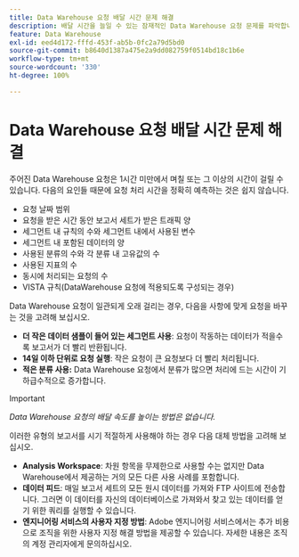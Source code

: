 ```yaml
---
title: Data Warehouse 요청 배달 시간 문제 해결
description: 배달 시간을 늘일 수 있는 잠재적인 Data Warehouse 요청 문제를 파악합니다.
feature: Data Warehouse
exl-id: eed4d172-fffd-453f-ab5b-0fc2a79d5bd0
source-git-commit: b8640d1387a475e2a9dd082759f0514bd18c1b6e
workflow-type: tm+mt
source-wordcount: '330'
ht-degree: 100%

---
```


# Data Warehouse 요청 배달 시간 문제 해결

주어진 Data Warehouse 요청은 1시간 미만에서 며칠 또는 그 이상의 시간이 걸릴 수 있습니다. 다음의 요인들 때문에 요청 처리 시간을 정확히 예측하는 것은 쉽지 않습니다.

* 요청 날짜 범위
* 요청을 받은 시간 동안 보고서 세트가 받은 트래픽 양
* 세그먼트 내 규칙의 수와 세그먼트 내에서 사용된 변수
* 세그먼트 내 포함된 데이터의 양
* 사용된 분류의 수와 각 분류 내 고유값의 수
* 사용된 지표의 수
* 동시에 처리되는 요청의 수
* VISTA 규칙(DataWarehouse 요청에 적용되도록 구성되는 경우)

Data Warehouse 요청이 일관되게 오래 걸리는 경우, 다음을 사항에 맞게 요청을 바꾸는 것을 고려해 보십시오.

* **더 작은 데이터 샘플이 들어 있는 세그먼트 사용**: 요청이 작동하는 데이터가 적을수록 보고서가 더 빨리 반환됩니다.
* **14일 이하 단위로 요청 실행**: 작은 요청이 큰 요청보다 더 빨리 처리됩니다.
* **적은 분류 사용:** Data Warehouse 요청에서 분류가 많으면 처리에 드는 시간이 기하급수적으로 증가합니다.

>[!IMPORTANT]
>
> *Data Warehouse 요청의 배달 속도를 높이는 방법은 없습니다.*

이러한 유형의 보고서를 시기 적절하게 사용해야 하는 경우 다음 대체 방법을 고려해 보십시오.

* **Analysis Workspace**: 차원 항목을 무제한으로 사용할 수는 없지만 Data Warehouse에서 제공하는 거의 모든 다른 사용 사례를 포함합니다.
* **데이터 피드**: 매일 보고서 세트의 모든 원시 데이터를 가져와 FTP 사이트에 전송합니다. 그러면 이 데이터를 자신의 데이터베이스로 가져와서 찾고 있는 데이터를 얻기 위한 쿼리를 실행할 수 있습니다.
* **엔지니어링 서비스의 사용자 지정 방법**: Adobe 엔지니어링 서비스에서는 추가 비용으로 조직을 위한 사용자 지정 해결 방법을 제공할 수 있습니다. 자세한 내용은 조직의 계정 관리자에게 문의하십시오.
